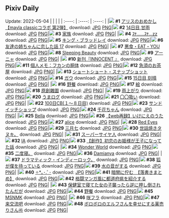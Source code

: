 ## Pixiv Daily
Update: 2022-05-04
|      |      |      |
| :----: | :----: | :----: |
|![](https://pixiv.microyu.workers.dev/c/240x480/img-master/img/2022/05/02/00/00/09/98031556_p0_master1200.jpg) **#1** [アリスのおめかし【mayla classicコラボ 第2弾】](https://www.pixiv.net/artworks/98031556) download: [JPG](https://pixiv.microyu.workers.dev/img-original/img/2022/05/02/00/00/09/98031556_p0.jpg) [PNG](https://pixiv.microyu.workers.dev/img-original/img/2022/05/02/00/00/09/98031556_p0.png)|![](https://pixiv.microyu.workers.dev/c/240x480/img-master/img/2022/05/02/00/00/13/98031598_p0_master1200.jpg) **#2** [14日目,甘雨](https://www.pixiv.net/artworks/98031598) download: [JPG](https://pixiv.microyu.workers.dev/img-original/img/2022/05/02/00/00/13/98031598_p0.jpg) [PNG](https://pixiv.microyu.workers.dev/img-original/img/2022/05/02/00/00/13/98031598_p0.png)|![](https://pixiv.microyu.workers.dev/c/240x480/img-master/img/2022/05/02/01/00/52/98033687_p0_master1200.jpg) **#3** [家族](https://www.pixiv.net/artworks/98033687) download: [JPG](https://pixiv.microyu.workers.dev/img-original/img/2022/05/02/01/00/52/98033687_p0.jpg) [PNG](https://pixiv.microyu.workers.dev/img-original/img/2022/05/02/01/00/52/98033687_p0.png)|
|![](https://pixiv.microyu.workers.dev/c/240x480/img-master/img/2022/05/02/08/07/38/98038776_p0_master1200.jpg) **#4** [ｽﾔ……ｽﾔ…zz](https://www.pixiv.net/artworks/98038776) download: [JPG](https://pixiv.microyu.workers.dev/img-original/img/2022/05/02/08/07/38/98038776_p0.jpg) [PNG](https://pixiv.microyu.workers.dev/img-original/img/2022/05/02/08/07/38/98038776_p0.png)|![](https://pixiv.microyu.workers.dev/c/240x480/img-master/img/2022/05/02/00/00/10/98031566_p0_master1200.jpg) **#5** [キング・ブラッドレイ](https://www.pixiv.net/artworks/98031566) download: [JPG](https://pixiv.microyu.workers.dev/img-original/img/2022/05/02/00/00/10/98031566_p0.jpg) [PNG](https://pixiv.microyu.workers.dev/img-original/img/2022/05/02/00/00/10/98031566_p0.png)|![](https://pixiv.microyu.workers.dev/c/240x480/img-master/img/2022/05/02/00/00/29/98031679_p0_master1200.jpg) **#6** [友達の姉ちゃんに恋した話 17](https://www.pixiv.net/artworks/98031679) download: [JPG](https://pixiv.microyu.workers.dev/img-original/img/2022/05/02/00/00/29/98031679_p0.jpg) [PNG](https://pixiv.microyu.workers.dev/img-original/img/2022/05/02/00/00/29/98031679_p0.png)|
|![](https://pixiv.microyu.workers.dev/c/240x480/img-master/img/2022/05/02/00/20/14/98032500_p0_master1200.jpg) **#7** [悪食・EAT・YOU](https://www.pixiv.net/artworks/98032500) download: [JPG](https://pixiv.microyu.workers.dev/img-original/img/2022/05/02/00/20/14/98032500_p0.jpg) [PNG](https://pixiv.microyu.workers.dev/img-original/img/2022/05/02/00/20/14/98032500_p0.png)|![](https://pixiv.microyu.workers.dev/c/240x480/img-master/img/2022/05/02/00/05/32/98031942_p0_master1200.jpg) **#8** [Sleeping Beauty](https://www.pixiv.net/artworks/98031942) download: [JPG](https://pixiv.microyu.workers.dev/img-original/img/2022/05/02/00/05/32/98031942_p0.jpg) [PNG](https://pixiv.microyu.workers.dev/img-original/img/2022/05/02/00/05/32/98031942_p0.png)|![](https://pixiv.microyu.workers.dev/c/240x480/img-master/img/2022/05/02/02/45/50/98035685_p0_master1200.jpg) **#9** [アーニャ](https://www.pixiv.net/artworks/98035685) download: [JPG](https://pixiv.microyu.workers.dev/img-original/img/2022/05/02/02/45/50/98035685_p0.jpg) [PNG](https://pixiv.microyu.workers.dev/img-original/img/2022/05/02/02/45/50/98035685_p0.png)|
|![](https://pixiv.microyu.workers.dev/c/240x480/img-master/img/2022/05/02/21/22/35/98052048_p0_master1200.jpg) **#10** [新刊『INNOCENT 』](https://www.pixiv.net/artworks/98052048) download: [JPG](https://pixiv.microyu.workers.dev/img-original/img/2022/05/02/21/22/35/98052048_p0.jpg) [PNG](https://pixiv.microyu.workers.dev/img-original/img/2022/05/02/21/22/35/98052048_p0.png)|![](https://pixiv.microyu.workers.dev/c/240x480/img-master/img/2022/05/03/09/00/03/98064017_p0_master1200.jpg) **#11** [個人メモ：フカンの胴体](https://www.pixiv.net/artworks/98064017) download: [JPG](https://pixiv.microyu.workers.dev/img-original/img/2022/05/03/09/00/03/98064017_p0.jpg) [PNG](https://pixiv.microyu.workers.dev/img-original/img/2022/05/03/09/00/03/98064017_p0.png)|![](https://pixiv.microyu.workers.dev/c/240x480/img-master/img/2022/05/02/20/30/00/98050625_p0_master1200.jpg) **#12** [急須のお茶屋](https://www.pixiv.net/artworks/98050625) download: [JPG](https://pixiv.microyu.workers.dev/img-original/img/2022/05/02/20/30/00/98050625_p0.jpg) [PNG](https://pixiv.microyu.workers.dev/img-original/img/2022/05/02/20/30/00/98050625_p0.png)|
|![](https://pixiv.microyu.workers.dev/c/240x480/img-master/img/2022/05/02/00/00/09/98031551_p0_master1200.jpg) **#13** [ショートショート・スナップショット](https://www.pixiv.net/artworks/98031551) download: [JPG](https://pixiv.microyu.workers.dev/img-original/img/2022/05/02/00/00/09/98031551_p0.jpg) [PNG](https://pixiv.microyu.workers.dev/img-original/img/2022/05/02/00/00/09/98031551_p0.png)|![](https://pixiv.microyu.workers.dev/c/240x480/img-master/img/2022/05/02/00/00/02/98031487_p0_master1200.jpg) **#14** [ガウ](https://www.pixiv.net/artworks/98031487) download: [JPG](https://pixiv.microyu.workers.dev/img-original/img/2022/05/02/00/00/02/98031487_p0.jpg) [PNG](https://pixiv.microyu.workers.dev/img-original/img/2022/05/02/00/00/02/98031487_p0.png)|![](https://pixiv.microyu.workers.dev/c/240x480/img-master/img/2022/05/03/00/00/07/98056847_p0_master1200.jpg) **#15** [15日目,刻晴](https://www.pixiv.net/artworks/98056847) download: [JPG](https://pixiv.microyu.workers.dev/img-original/img/2022/05/03/00/00/07/98056847_p0.jpg) [PNG](https://pixiv.microyu.workers.dev/img-original/img/2022/05/03/00/00/07/98056847_p0.png)|
|![](https://pixiv.microyu.workers.dev/c/240x480/img-master/img/2022/05/02/02/56/41/98035822_p0_master1200.jpg) **#16** [野餐](https://www.pixiv.net/artworks/98035822) download: [JPG](https://pixiv.microyu.workers.dev/img-original/img/2022/05/02/02/56/41/98035822_p0.jpg) [PNG](https://pixiv.microyu.workers.dev/img-original/img/2022/05/02/02/56/41/98035822_p0.png)|![](https://pixiv.microyu.workers.dev/c/240x480/img-master/img/2022/05/02/22/49/46/98054646_p0_master1200.jpg) **#17** [絵](https://www.pixiv.net/artworks/98054646) download: [JPG](https://pixiv.microyu.workers.dev/img-original/img/2022/05/02/22/49/46/98054646_p0.jpg) [PNG](https://pixiv.microyu.workers.dev/img-original/img/2022/05/02/22/49/46/98054646_p0.png)|![](https://pixiv.microyu.workers.dev/c/240x480/img-master/img/2022/05/03/00/57/59/98058713_p0_master1200.jpg) **#18** [原創雜圖](https://www.pixiv.net/artworks/98058713) download: [JPG](https://pixiv.microyu.workers.dev/img-original/img/2022/05/03/00/57/59/98058713_p0.jpg) [PNG](https://pixiv.microyu.workers.dev/img-original/img/2022/05/03/00/57/59/98058713_p0.png)|
|![](https://pixiv.microyu.workers.dev/c/240x480/img-master/img/2022/05/03/00/00/05/98056836_p0_master1200.jpg) **#19** [雨上がり](https://www.pixiv.net/artworks/98056836) download: [JPG](https://pixiv.microyu.workers.dev/img-original/img/2022/05/03/00/00/05/98056836_p0.jpg) [PNG](https://pixiv.microyu.workers.dev/img-original/img/2022/05/03/00/00/05/98056836_p0.png)|![](https://pixiv.microyu.workers.dev/c/240x480/img-master/img/2022/05/03/00/06/42/98057238_p0_master1200.jpg) **#20** [うまログ](https://www.pixiv.net/artworks/98057238) download: [JPG](https://pixiv.microyu.workers.dev/img-original/img/2022/05/03/00/06/42/98057238_p0.jpg) [PNG](https://pixiv.microyu.workers.dev/img-original/img/2022/05/03/00/06/42/98057238_p0.png)|![](https://pixiv.microyu.workers.dev/c/240x480/img-master/img/2022/05/03/06/00/01/98062391_p0_master1200.jpg) **#21** [〇〇吸い](https://www.pixiv.net/artworks/98062391) download: [JPG](https://pixiv.microyu.workers.dev/img-original/img/2022/05/03/06/00/01/98062391_p0.jpg) [PNG](https://pixiv.microyu.workers.dev/img-original/img/2022/05/03/06/00/01/98062391_p0.png)|
|![](https://pixiv.microyu.workers.dev/c/240x480/img-master/img/2022/05/02/09/35/12/98039710_p0_master1200.jpg) **#22** [100日CB(１～８日目)](https://www.pixiv.net/artworks/98039710) download: [JPG](https://pixiv.microyu.workers.dev/img-original/img/2022/05/02/09/35/12/98039710_p0.jpg) [PNG](https://pixiv.microyu.workers.dev/img-original/img/2022/05/02/09/35/12/98039710_p0.png)|![](https://pixiv.microyu.workers.dev/c/240x480/img-master/img/2022/05/03/20/30/01/98076005_p0_master1200.jpg) **#23** [サンドイッチショップ](https://www.pixiv.net/artworks/98076005) download: [JPG](https://pixiv.microyu.workers.dev/img-original/img/2022/05/03/20/30/01/98076005_p0.jpg) [PNG](https://pixiv.microyu.workers.dev/img-original/img/2022/05/03/20/30/01/98076005_p0.png)|![](https://pixiv.microyu.workers.dev/c/240x480/img-master/img/2022/05/02/11/10/06/98040780_p0_master1200.jpg) **#24** [千花ちゃん](https://www.pixiv.net/artworks/98040780) download: [JPG](https://pixiv.microyu.workers.dev/img-original/img/2022/05/02/11/10/06/98040780_p0.jpg) [PNG](https://pixiv.microyu.workers.dev/img-original/img/2022/05/02/11/10/06/98040780_p0.png)|
|![](https://pixiv.microyu.workers.dev/c/240x480/img-master/img/2022/05/03/00/30/22/98057994_p0_master1200.jpg) **#25** [Bella](https://www.pixiv.net/artworks/98057994) download: [JPG](https://pixiv.microyu.workers.dev/img-original/img/2022/05/03/00/30/22/98057994_p0.jpg) [PNG](https://pixiv.microyu.workers.dev/img-original/img/2022/05/03/00/30/22/98057994_p0.png)|![](https://pixiv.microyu.workers.dev/c/240x480/img-master/img/2022/05/02/19/01/59/98048572_p0_master1200.jpg) **#26** [【web再録】いけにえのうた](https://www.pixiv.net/artworks/98048572) download: [JPG](https://pixiv.microyu.workers.dev/img-original/img/2022/05/02/19/01/59/98048572_p0.jpg) [PNG](https://pixiv.microyu.workers.dev/img-original/img/2022/05/02/19/01/59/98048572_p0.png)|![](https://pixiv.microyu.workers.dev/c/240x480/img-master/img/2022/05/03/00/14/05/98057474_p0_master1200.jpg) **#27** [alice](https://www.pixiv.net/artworks/98057474) download: [JPG](https://pixiv.microyu.workers.dev/img-original/img/2022/05/03/00/14/05/98057474_p0.jpg) [PNG](https://pixiv.microyu.workers.dev/img-original/img/2022/05/03/00/14/05/98057474_p0.png)|
|![](https://pixiv.microyu.workers.dev/c/240x480/img-master/img/2022/05/02/06/11/46/98037651_p0_master1200.jpg) **#28** [Red Eyes](https://www.pixiv.net/artworks/98037651) download: [JPG](https://pixiv.microyu.workers.dev/img-original/img/2022/05/02/06/11/46/98037651_p0.jpg) [PNG](https://pixiv.microyu.workers.dev/img-original/img/2022/05/02/06/11/46/98037651_p0.png)|![](https://pixiv.microyu.workers.dev/c/240x480/img-master/img/2022/05/03/03/41/42/98061275_p0_master1200.jpg) **#29** [三月七](https://www.pixiv.net/artworks/98061275) download: [JPG](https://pixiv.microyu.workers.dev/img-original/img/2022/05/03/03/41/42/98061275_p0.jpg) [PNG](https://pixiv.microyu.workers.dev/img-original/img/2022/05/03/03/41/42/98061275_p0.png)|![](https://pixiv.microyu.workers.dev/c/240x480/img-master/img/2022/05/02/09/32/41/98035239_p0_master1200.jpg) **#30** [世話焼きタヌキ。](https://www.pixiv.net/artworks/98035239) download: [JPG](https://pixiv.microyu.workers.dev/img-original/img/2022/05/02/09/32/41/98035239_p0.jpg) [PNG](https://pixiv.microyu.workers.dev/img-original/img/2022/05/02/09/32/41/98035239_p0.png)|
|![](https://pixiv.microyu.workers.dev/c/240x480/img-master/img/2022/05/03/15/05/55/98069444_p0_master1200.jpg) **#31** [スーパーサイヤ人](https://www.pixiv.net/artworks/98069444) download: [JPG](https://pixiv.microyu.workers.dev/img-original/img/2022/05/03/15/05/55/98069444_p0.jpg) [PNG](https://pixiv.microyu.workers.dev/img-original/img/2022/05/03/15/05/55/98069444_p0.png)|![](https://pixiv.microyu.workers.dev/c/240x480/img-master/img/2022/05/02/22/17/15/98053655_p0_master1200.jpg) **#32** [IA](https://www.pixiv.net/artworks/98053655) download: [JPG](https://pixiv.microyu.workers.dev/img-original/img/2022/05/02/22/17/15/98053655_p0.jpg) [PNG](https://pixiv.microyu.workers.dev/img-original/img/2022/05/02/22/17/15/98053655_p0.png)|![](https://pixiv.microyu.workers.dev/c/240x480/img-master/img/2022/05/02/20/00/03/98049924_p0_master1200.jpg) **#33** [【創作】初恋のお姫様が王子になってた話](https://www.pixiv.net/artworks/98049924) download: [JPG](https://pixiv.microyu.workers.dev/img-original/img/2022/05/02/20/00/03/98049924_p0.jpg) [PNG](https://pixiv.microyu.workers.dev/img-original/img/2022/05/02/20/00/03/98049924_p0.png)|
|![](https://pixiv.microyu.workers.dev/c/240x480/img-master/img/2022/05/02/08/31/05/98039035_p0_master1200.jpg) **#34** [Wonder World](https://www.pixiv.net/artworks/98039035) download: [JPG](https://pixiv.microyu.workers.dev/img-original/img/2022/05/02/08/31/05/98039035_p0.jpg) [PNG](https://pixiv.microyu.workers.dev/img-original/img/2022/05/02/08/31/05/98039035_p0.png)|![](https://pixiv.microyu.workers.dev/c/240x480/img-master/img/2022/05/02/13/44/27/98042783_p0_master1200.jpg) **#35** [二度寝。](https://www.pixiv.net/artworks/98042783) download: [JPG](https://pixiv.microyu.workers.dev/img-original/img/2022/05/02/13/44/27/98042783_p0.jpg) [PNG](https://pixiv.microyu.workers.dev/img-original/img/2022/05/02/13/44/27/98042783_p0.png)|![](https://pixiv.microyu.workers.dev/c/240x480/img-master/img/2022/05/02/03/48/11/98036416_p0_master1200.jpg) **#36** [Damianya](https://www.pixiv.net/artworks/98036416) download: [JPG](https://pixiv.microyu.workers.dev/img-original/img/2022/05/02/03/48/11/98036416_p0.jpg) [PNG](https://pixiv.microyu.workers.dev/img-original/img/2022/05/02/03/48/11/98036416_p0.png)|
|![](https://pixiv.microyu.workers.dev/c/240x480/img-master/img/2022/05/02/18/43/14/98048127_p0_master1200.jpg) **#37** [ドラマティック・インディーロック。](https://www.pixiv.net/artworks/98048127) download: [JPG](https://pixiv.microyu.workers.dev/img-original/img/2022/05/02/18/43/14/98048127_p0.jpg) [PNG](https://pixiv.microyu.workers.dev/img-original/img/2022/05/02/18/43/14/98048127_p0.png)|![](https://pixiv.microyu.workers.dev/c/240x480/img-master/img/2022/05/02/00/59/35/98033652_p0_master1200.jpg) **#38** [狐が僕を待っている](https://www.pixiv.net/artworks/98033652) download: [JPG](https://pixiv.microyu.workers.dev/img-original/img/2022/05/02/00/59/35/98033652_p0.jpg) [PNG](https://pixiv.microyu.workers.dev/img-original/img/2022/05/02/00/59/35/98033652_p0.png)|![](https://pixiv.microyu.workers.dev/c/240x480/img-master/img/2022/05/03/07/08/04/98062954_p0_master1200.jpg) **#39** [水の音がする](https://www.pixiv.net/artworks/98062954) download: [JPG](https://pixiv.microyu.workers.dev/img-original/img/2022/05/03/07/08/04/98062954_p0.jpg) [PNG](https://pixiv.microyu.workers.dev/img-original/img/2022/05/03/07/08/04/98062954_p0.png)|
|![](https://pixiv.microyu.workers.dev/c/240x480/img-master/img/2022/05/02/02/12/57/98035200_p0_master1200.jpg) **#40** [✧*｡･.ﾟ･](https://www.pixiv.net/artworks/98035200) download: [JPG](https://pixiv.microyu.workers.dev/img-original/img/2022/05/02/02/12/57/98035200_p0.jpg) [PNG](https://pixiv.microyu.workers.dev/img-original/img/2022/05/02/02/12/57/98035200_p0.png)|![](https://pixiv.microyu.workers.dev/c/240x480/img-master/img/2022/05/02/00/14/52/98032318_p0_master1200.jpg) **#41** [暗闇に佇む　【落書きまとめ】](https://www.pixiv.net/artworks/98032318) download: [JPG](https://pixiv.microyu.workers.dev/img-original/img/2022/05/02/00/14/52/98032318_p0.jpg) [PNG](https://pixiv.microyu.workers.dev/img-original/img/2022/05/02/00/14/52/98032318_p0.png)|![](https://pixiv.microyu.workers.dev/c/240x480/img-master/img/2022/05/03/13/46/31/98068146_p0_master1200.jpg) **#42** [格闘マンガ風に都道府県を紹介する](https://www.pixiv.net/artworks/98068146) download: [JPG](https://pixiv.microyu.workers.dev/img-original/img/2022/05/03/13/46/31/98068146_p0.jpg) [PNG](https://pixiv.microyu.workers.dev/img-original/img/2022/05/03/13/46/31/98068146_p0.png)|
|![](https://pixiv.microyu.workers.dev/c/240x480/img-master/img/2022/05/02/17/17/49/98046364_p0_master1200.jpg) **#43** [保健室で寝てた女の子襲ったら逆に押し倒されたんだが](https://www.pixiv.net/artworks/98046364) download: [JPG](https://pixiv.microyu.workers.dev/img-original/img/2022/05/02/17/17/49/98046364_p0.jpg) [PNG](https://pixiv.microyu.workers.dev/img-original/img/2022/05/02/17/17/49/98046364_p0.png)|![](https://pixiv.microyu.workers.dev/c/240x480/img-master/img/2022/05/03/13/01/14/98067488_p0_master1200.jpg) **#44** [野餐](https://www.pixiv.net/artworks/98067488) download: [JPG](https://pixiv.microyu.workers.dev/img-original/img/2022/05/03/13/01/14/98067488_p0.jpg) [PNG](https://pixiv.microyu.workers.dev/img-original/img/2022/05/03/13/01/14/98067488_p0.png)|![](https://pixiv.microyu.workers.dev/c/240x480/img-master/img/2022/05/02/00/00/05/98031515_p0_master1200.jpg) **#45** [MSNMK](https://www.pixiv.net/artworks/98031515) download: [JPG](https://pixiv.microyu.workers.dev/img-original/img/2022/05/02/00/00/05/98031515_p0.jpg) [PNG](https://pixiv.microyu.workers.dev/img-original/img/2022/05/02/00/00/05/98031515_p0.png)|
|![](https://pixiv.microyu.workers.dev/c/240x480/img-master/img/2022/05/03/00/00/05/98056833_p0_master1200.jpg) **#46** [咲フラ](https://www.pixiv.net/artworks/98056833) download: [JPG](https://pixiv.microyu.workers.dev/img-original/img/2022/05/03/00/00/05/98056833_p0.jpg) [PNG](https://pixiv.microyu.workers.dev/img-original/img/2022/05/03/00/00/05/98056833_p0.png)|![](https://pixiv.microyu.workers.dev/c/240x480/img-master/img/2022/05/02/06/53/40/98038010_p0_master1200.jpg) **#47** [来交流吧](https://www.pixiv.net/artworks/98038010) download: [JPG](https://pixiv.microyu.workers.dev/img-original/img/2022/05/02/06/53/40/98038010_p0.jpg) [PNG](https://pixiv.microyu.workers.dev/img-original/img/2022/05/02/06/53/40/98038010_p0.png)|![](https://pixiv.microyu.workers.dev/c/240x480/img-master/img/2022/05/03/09/54/15/98064606_p0_master1200.jpg) **#48** [ボロボロのエルフさんを幸せにする薬売りさん㊺](https://www.pixiv.net/artworks/98064606) download: [JPG](https://pixiv.microyu.workers.dev/img-original/img/2022/05/03/09/54/15/98064606_p0.jpg) [PNG](https://pixiv.microyu.workers.dev/img-original/img/2022/05/03/09/54/15/98064606_p0.png)|
